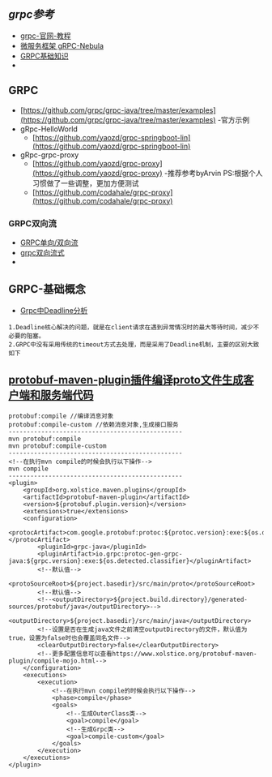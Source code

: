 ## *grpc参考*
- [grpc-官网-教程](https://grpc.io/docs/languages/java/basics/)
- [微服务框架 gRPC-Nebula](https://www.oschina.net/p/grpc-nebula)
- [GRPC基础知识](https://www.jianshu.com/p/e497bbacb7d8)
- []()

## GRPC
- [https://github.com/grpc/grpc-java/tree/master/examples](https://github.com/grpc/grpc-java/tree/master/examples) -官方示例
- gRpc-HelloWorld
    - [https://github.com/yaozd/grpc-springboot-lin](https://github.com/yaozd/grpc-springboot-lin)
- gRpc-grpc-proxy
    - [https://github.com/yaozd/grpc-proxy](https://github.com/yaozd/grpc-proxy) -推荐参考byArvin PS:根据个人习惯做了一些调整，更加方便测试
    - [https://github.com/codahale/grpc-proxy](https://github.com/codahale/grpc-proxy)

### GRPC双向流
- [GRPC单向/双向流](https://www.cnblogs.com/bluestorm/p/10552846.html)
- [grpc双向流式](https://gitee.com/sunnymore/grpc_bidirectional_stream)
- []()

## GRPC-基础概念
- [Grpc中Deadline分析](https://www.jianshu.com/p/f67be6287c1d)
```
1.Deadline核心解决的问题，就是在client请求在遇到异常情况时的最大等待时间，减少不必要的阻塞。
2.GRPC中没有采用传统的timeout方式去处理，而是采用了Deadline机制，主要的区别大致如下
```

## [protobuf-maven-plugin插件编译proto文件生成客户端和服务端代码](https://blog.csdn.net/jiangshuanshuan/article/details/100581269)
```
protobuf:compile //编译消息对象
protobuf:compile-custom //依赖消息对象,生成接口服务
------------------------------------------------
mvn protobuf:compile
mvn protobuf:compile-custom
------------------------------------------------
<!--在执行mvn compile的时候会执行以下操作-->
mvn compile
------------------------------------------------
<plugin>
    <groupId>org.xolstice.maven.plugins</groupId>
    <artifactId>protobuf-maven-plugin</artifactId>
    <version>${protobuf.plugin.version}</version>
    <extensions>true</extensions>
    <configuration>
        <protocArtifact>com.google.protobuf:protoc:${protoc.version}:exe:${os.detected.classifier}</protocArtifact>
        <pluginId>grpc-java</pluginId>
        <pluginArtifact>io.grpc:protoc-gen-grpc-java:${grpc.version}:exe:${os.detected.classifier}</pluginArtifact>
        <!--默认值-->
        <protoSourceRoot>${project.basedir}/src/main/proto</protoSourceRoot>
        <!--默认值-->
        <!--<outputDirectory>${project.build.directory}/generated-sources/protobuf/java</outputDirectory>-->
        <outputDirectory>${project.basedir}/src/main/java</outputDirectory>
        <!--设置是否在生成java文件之前清空outputDirectory的文件，默认值为true，设置为false时也会覆盖同名文件-->
        <clearOutputDirectory>false</clearOutputDirectory>
        <!--更多配置信息可以查看https://www.xolstice.org/protobuf-maven-plugin/compile-mojo.html-->
    </configuration>
    <executions>
        <execution>
            <!--在执行mvn compile的时候会执行以下操作-->
            <phase>compile</phase>
            <goals>
                <!--生成OuterClass类-->
                <goal>compile</goal>
                <!--生成Grpc类-->
                <goal>compile-custom</goal>
            </goals>
        </execution>
    </executions>
</plugin>
```
